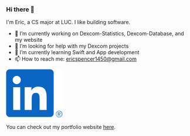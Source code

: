 <link rel="stylesheet" href="https://cdn.jsdelivr.net/gh/dheereshagrwal/colored-icons@1.7.5/src/app/ci.min.css"/>
<link rel="stylesheet" href="styles.css">

### Hi there 👋

I'm Eric, a CS major at LUC. I like building software.

- 🔭 I’m currently working on Dexcom-Statistics, Dexcom-Database, and my website
- 🤔 I’m looking for help with my Dexcom projects
- 🌱 I’m currently learning Swift and App development
- 📫 How to reach me: ericspencer1450@gmail.com

[![LinkedIn](linkedin.svg)](https://linkedin.com/in/ericspencer00)

You can check out my portfolio website [here](https://EricSpencer00.github.io).


